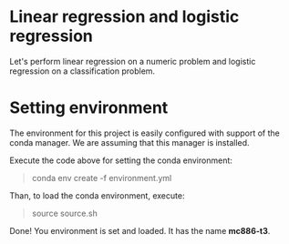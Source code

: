 # Linear regression and logistic regression
Let's perform linear regression on a numeric problem and logistic regression on a classification problem.

# Setting environment
The environment for this project is easily configured with support of the conda manager. We are assuming that this manager is installed.

Execute the code above for setting the conda environment:
> conda env create -f environment.yml

Than, to load the conda environment, execute:

> source source.sh

Done! You environment is set and loaded. It has the name **mc886-t3**.
